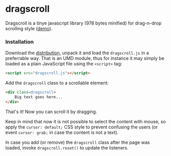 dragscroll
==========

Dragscroll is a tinye javascript library (978 bytes minified) for
drag-n-drop scrolling style
([demo](http://asvd.github.io/dragscroll/)).


### Installation


Download the
[distribution](https://github.com/asvd/dragscroll/releases/download/v0.0.1/dragscroll-0.0.1.tar.gz),
unpack it and load the `dragscroll.js` in a preferrable way. That is
an UMD module, thus for instance it may simply be loaded as a plain
JavaScript file using the `<script>` tag:

```html
<script src="dragscroll.js"></script>
```

Add the `dragscroll` class to a scrollable element:

```html
<div class=dragscroll>
    Big text goes here...
</div>
```

That's it! Now you can scroll it by dragging.

Keep in mind that now it is not possible to select the content with
mouse, so apply the `cursor: default;` CSS style to prevent confusing
the users (or event `cursor: grab;` in case the content is not a
text).

In case you add (or remove) the `dragscroll` class after the page was
loaded, invoke `dragscroll.reset()` to update the listeners.

